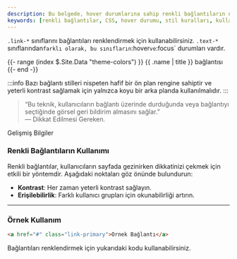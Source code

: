 ```yaml
---
description: Bu belgede, hover durumlarına sahip renkli bağlantıların nasıl kullanılacağı açıklanmaktadır. Ayrıca, bu bağlantılar için önerilen stil kuralları ve örnekler sunulmaktadır.
keywords: [renkli bağlantılar, CSS, hover durumu, stil kuralları, kullanıcı arayüzü, yardımcı sınıflar]
---
```


`.link-*` sınıflarını bağlantıları renklendirmek için kullanabilirsiniz. `.text-*` sınıflarından` farklı olarak, bu sınıfların `:hover` ve `:focus` durumları vardır.



{{- range (index $.Site.Data "theme-colors") }}
{{ .name | title }} bağlantısı
{{- end -}}

:::info
Bazı bağlantı stilleri nispeten hafif bir ön plan rengine sahiptir ve yeterli kontrast sağlamak için yalnızca koyu bir arka planda kullanılmalıdır.
:::

> “Bu teknik, kullanıcıların bağlantı üzerinde durduğunda veya bağlantıyı seçtiğinde görsel geri bildirim almasını sağlar.”  
> — Dikkat Edilmesi Gereken.


Gelişmiş Bilgiler

### Renkli Bağlantıların Kullanımı

Renkli bağlantılar, kullanıcıların sayfada gezinirken dikkatinizi çekmek için etkili bir yöntemdir. Aşağıdaki noktaları göz önünde bulundurun:

- **Kontrast**: Her zaman yeterli kontrast sağlayın.
- **Erişilebilirlik**: Farklı kullanıcı grupları için okunabilirliği artırın.



---

### Örnek Kullanım

```html
<a href="#" class="link-primary">Örnek Bağlantı</a>
```

Bağlantıları renklendirmek için yukarıdaki kodu kullanabilirsiniz.